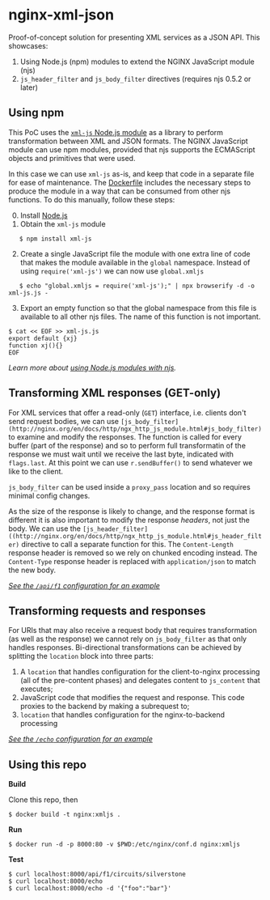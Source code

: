 nginx-xml-json
==============

Proof-of-concept solution for presenting XML services as a JSON API. This showcases:

1. Using Node.js (npm) modules to extend the NGINX JavaScript module (njs)
2. `js_header_filter` and `js_body_filter` directives (requires njs 0.5.2 or later)

Using npm
---------
This PoC uses the [`xml-js` Node.js module](https://www.npmjs.com/package/xml-js) as a library to perform transformation between XML and JSON formats. The NGINX JavaScript module can use npm modules, provided that njs supports the ECMAScript objects and primitives that were used.

In this case we can use `xml-js` as-is, and keep that code in a separate file for ease of maintenance. The [Dockerfile](Dockerfile#L3) includes the necessary steps to produce the module in a way that can be consumed from other njs functions. To do this manually, follow these steps:

0. Install [Node.js](https://nodejs.org/en/)
1. Obtain the `xml-js` module
```shell
   $ npm install xml-js
```
2. Create a single JavaScript file the module with one extra line of code that makes the module available in the `global` namespace. Instead of using `require('xml-js')` we can now use `global.xmljs`
```shell
   $ echo "global.xmljs = require('xml-js');" | npx browserify -d -o xml-js.js -
```
3. Export an empty function so that the global namespace from this file is available to all other njs files. The name of this function is not important.
```shell
$ cat << EOF >> xml-js.js
export default {xj}
function xj(){}
EOF
```
*Learn more about [using Node.js modules with njs](http://nginx.org/en/docs/njs/node_modules.html).*

Transforming XML responses (GET-only)
-------------------------------------
For XML services that offer a read-only (`GET`) interface, i.e. clients don't send request bodies, we can use `[js_body_filter](http://nginx.org/en/docs/http/ngx_http_js_module.html#js_body_filter)` to examine and modify the responses. The function is called for every buffer (part of the response) and so to perform full transformatin of the response we must wait until we receive the last byte, indicated with `flags.last`. At this point we can use `r.sendBuffer()` to send whatever we like to the client.

`js_body_filter` can be used inside a `proxy_pass` location and so requires minimal config changes.

As the size of the response is likely to change, and the response format is different it is also important to modify the response _headers_, not just the body. We can use the `[js_header_filter]((http://nginx.org/en/docs/http/ngx_http_js_module.html#js_header_filter)` directive to call a separate function for this. The `Content-Length` response header is removed so we rely on chunked encoding instead. The `Content-Type` response header is replaced with `application/json` to match the new body.

_[See the `/api/f1` configuration for an example](proxy.conf#L15)_


Transforming requests and responses
-----------------------------------
For URIs that may also receive a request body that requires transformation (as well as the response) we cannot rely on `js_body_filter` as that only handles responses. Bi-directional transformations can be achieved by splitting the `location` block into three parts:

1. A `location` that handles configuration for the client-to-nginx processing (all of the pre-content phases) and delegates content to `js_content` that executes;
2. JavaScript code that modifies the request and response. This code proxies to the backend by making a subrequest to;
3. `location` that handles configuration for the nginx-to-backend processing

_[See the `/echo` configuration for an example](proxy.conf#L24)_


Using this repo
---------------

**Build**

Clone this repo, then
```shell
$ docker build -t nginx:xmljs .
```

**Run**
```shell
$ docker run -d -p 8000:80 -v $PWD:/etc/nginx/conf.d nginx:xmljs
```

**Test**
```shell
$ curl localhost:8000/api/f1/circuits/silverstone
$ curl localhost:8000/echo
$ curl localhost:8000/echo -d '{"foo":"bar"}'
```
